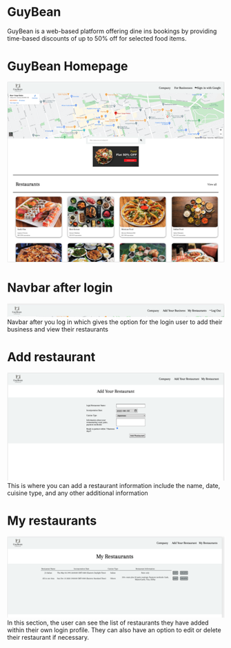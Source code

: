 # GuyBean

GuyBean is a web-based platform offering dine ins bookings by providing time-based discounts of up to 50% off for selected food items.

# GuyBean Homepage
![Homepage image](public/images/homepage.png)

# Navbar after login
![Navbar after login](public/images/navbar-login.png)
Navbar after you log in which gives the option for the login user to add their business and view their restaurants

# Add restaurant
![Add restaurant](public/images/addRestaurant.png)
This is where you can add a restaurant information include the name, date, cuisine type, and any other additional information

# My restaurants
![My Restaurant](public/images/myRestaurants.png)
In this section, the user can see the list of restaurants they have added within their own login profile. They can also have an option to edit or delete their restaurant if necessary. 
